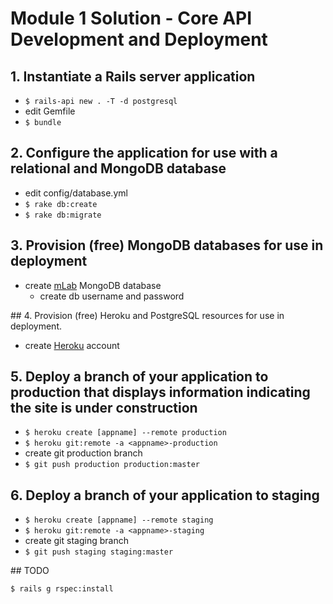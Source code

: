 # Module 1 Solution - Core API Development and Deployment

## 1. Instantiate a Rails server application

* `$ rails-api new . -T -d postgresql`
* edit Gemfile
* `$ bundle`

## 2. Configure the application for use with a relational and MongoDB database

* edit config/database.yml
* `$ rake db:create`
* `$ rake db:migrate`

## 3. Provision (free) MongoDB databases for use in deployment

* create [mLab](https://mlab.com) MongoDB database
  * create db username and password

## 4. Provision (free) Heroku and PostgreSQL resources for use in deployment.

* create [Heroku](https://www.heroku.com) account

## 5. Deploy a branch of your application to production that displays information indicating the site is under construction

* `$ heroku create [appname] --remote production`
* `$ heroku git:remote -a <appname>-production`
* create git production branch
* `$ git push production production:master`

## 6. Deploy a branch of your application to staging

* `$ heroku create [appname] --remote staging`
* `$ heroku git:remote -a <appname>-staging`
* create git staging branch
* `$ git push staging staging:master`



## TODO

`$ rails g rspec:install`

